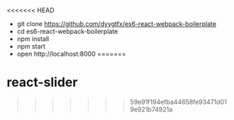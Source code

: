 <<<<<<< HEAD
- git clone https://github.com/dyygtfx/es6-react-webpack-boilerplate
- cd es6-react-webpack-boilerplate
- npm install
- npm start
- open http://localhost:8000
=======
# react-slider
>>>>>>> 59e91f194efba44658fe93471d019e921b74921a
